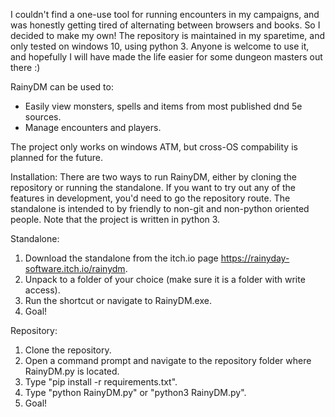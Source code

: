 I couldn't find a one-use tool for running encounters in my campaigns, and was honestly getting tired of alternating between browsers and books. So I decided to make my own!
The repository is maintained in my sparetime, and only tested on windows 10, using python 3. Anyone is welcome to use it, and hopefully I will have made the life easier for some dungeon masters out there :)

RainyDM can be used to:
- Easily view monsters, spells and items from most published dnd 5e sources.
- Manage encounters and players.

The project only works on windows ATM, but cross-OS compability is planned for the future.

Installation:
There are two ways to run RainyDM, either by cloning the repository or running the standalone. If you want to try out any of the features in development, you'd need to go the repository route. The standalone is intended to by friendly to non-git and non-python oriented people. Note that the project is written in python 3.

Standalone:
1. Download the standalone from the itch.io page https://rainyday-software.itch.io/rainydm.
2. Unpack to a folder of your choice (make sure it is a folder with write access).
3. Run the shortcut or navigate to RainyDM.exe.
4. Goal!

Repository:
1. Clone the repository.
2. Open a command prompt and navigate to the repository folder where RainyDM.py is located.
3. Type "pip install -r requirements.txt".
4. Type "python RainyDM.py" or "python3 RainyDM.py".
5. Goal!
